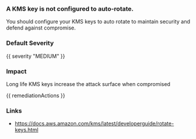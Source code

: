 
### A KMS key is not configured to auto-rotate.

You should configure your KMS keys to auto rotate to maintain security and defend against compromise.

### Default Severity
{{ severity "MEDIUM" }}

### Impact
Long life KMS keys increase the attack surface when compromised

<!-- DO NOT CHANGE -->
{{ remediationActions }}

### Links
- https://docs.aws.amazon.com/kms/latest/developerguide/rotate-keys.html
        